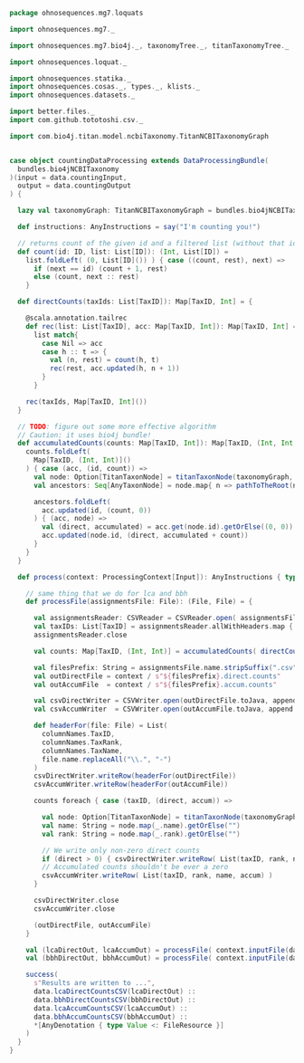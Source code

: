 
```scala
package ohnosequences.mg7.loquats

import ohnosequences.mg7._

import ohnosequences.mg7.bio4j._, taxonomyTree._, titanTaxonomyTree._

import ohnosequences.loquat._

import ohnosequences.statika._
import ohnosequences.cosas._, types._, klists._
import ohnosequences.datasets._

import better.files._
import com.github.tototoshi.csv._

import com.bio4j.titan.model.ncbiTaxonomy.TitanNCBITaxonomyGraph


case object countingDataProcessing extends DataProcessingBundle(
  bundles.bio4jNCBITaxonomy
)(input = data.countingInput,
  output = data.countingOutput
) {

  lazy val taxonomyGraph: TitanNCBITaxonomyGraph = bundles.bio4jNCBITaxonomy.graph

  def instructions: AnyInstructions = say("I'm counting you!")

  // returns count of the given id and a filtered list (without that id)
  def count(id: ID, list: List[ID]): (Int, List[ID]) =
    list.foldLeft( (0, List[ID]()) ) { case ((count, rest), next) =>
      if (next == id) (count + 1, rest)
      else (count, next :: rest)
    }

  def directCounts(taxIds: List[TaxID]): Map[TaxID, Int] = {

    @scala.annotation.tailrec
    def rec(list: List[TaxID], acc: Map[TaxID, Int]): Map[TaxID, Int] =
      list match{
        case Nil => acc
        case h :: t => {
          val (n, rest) = count(h, t)
          rec(rest, acc.updated(h, n + 1))
        }
      }

    rec(taxIds, Map[TaxID, Int]())
  }

  // TODO: figure out some more effective algorithm
  // Caution: it uses bio4j bundle!
  def accumulatedCounts(counts: Map[TaxID, Int]): Map[TaxID, (Int, Int)] = {
    counts.foldLeft(
      Map[TaxID, (Int, Int)]()
    ) { case (acc, (id, count)) =>
      val node: Option[TitanTaxonNode] = titanTaxonNode(taxonomyGraph, id)
      val ancestors: Seq[AnyTaxonNode] = node.map{ n => pathToTheRoot(n, Seq()) }.getOrElse(Seq())

      ancestors.foldLeft(
        acc.updated(id, (count, 0))
      ) { (acc, node) =>
        val (direct, accumulated) = acc.get(node.id).getOrElse((0, 0))
        acc.updated(node.id, (direct, accumulated + count))
      }
    }
  }

  def process(context: ProcessingContext[Input]): AnyInstructions { type Out <: OutputFiles } = {

    // same thing that we do for lca and bbh
    def processFile(assignmentsFile: File): (File, File) = {

      val assignmentsReader: CSVReader = CSVReader.open( assignmentsFile.toJava )
      val taxIDs: List[TaxID] = assignmentsReader.allWithHeaders.map { row => row(columnNames.TaxID) }
      assignmentsReader.close

      val counts: Map[TaxID, (Int, Int)] = accumulatedCounts( directCounts(taxIDs) )

      val filesPrefix: String = assignmentsFile.name.stripSuffix(".csv")
      val outDirectFile = context / s"${filesPrefix}.direct.counts"
      val outAccumFile  = context / s"${filesPrefix}.accum.counts"

      val csvDirectWriter = CSVWriter.open(outDirectFile.toJava, append = true)
      val csvAccumWriter  = CSVWriter.open(outAccumFile.toJava, append = true)

      def headerFor(file: File) = List(
        columnNames.TaxID,
        columnNames.TaxRank,
        columnNames.TaxName,
        file.name.replaceAll("\\.", "-")
      )
      csvDirectWriter.writeRow(headerFor(outDirectFile))
      csvAccumWriter.writeRow(headerFor(outAccumFile))

      counts foreach { case (taxID, (direct, accum)) =>

        val node: Option[TitanTaxonNode] = titanTaxonNode(taxonomyGraph, taxID)
        val name: String = node.map(_.name).getOrElse("")
        val rank: String = node.map(_.rank).getOrElse("")

        // We write only non-zero direct counts
        if (direct > 0) { csvDirectWriter.writeRow( List(taxID, rank, name, direct) ) }
        // Accumulated counts shouldn't be ever a zero
        csvAccumWriter.writeRow( List(taxID, rank, name, accum) )
      }

      csvDirectWriter.close
      csvAccumWriter.close

      (outDirectFile, outAccumFile)
    }

    val (lcaDirectOut, lcaAccumOut) = processFile( context.inputFile(data.lcaCSV) )
    val (bbhDirectOut, bbhAccumOut) = processFile( context.inputFile(data.bbhCSV) )

    success(
      s"Results are written to ...",
      data.lcaDirectCountsCSV(lcaDirectOut) ::
      data.bbhDirectCountsCSV(bbhDirectOut) ::
      data.lcaAccumCountsCSV(lcaAccumOut) ::
      data.bbhAccumCountsCSV(bbhAccumOut) ::
      *[AnyDenotation { type Value <: FileResource }]
    )
  }
}

```




[main/scala/metagenomica/bio4j/taxonomyTree.scala]: ../bio4j/taxonomyTree.scala.md
[main/scala/metagenomica/bio4j/titanTaxonomyTree.scala]: ../bio4j/titanTaxonomyTree.scala.md
[main/scala/metagenomica/bundles/bio4jTaxonomy.scala]: ../bundles/bio4jTaxonomy.scala.md
[main/scala/metagenomica/bundles/blast.scala]: ../bundles/blast.scala.md
[main/scala/metagenomica/bundles/filterGIs.scala]: ../bundles/filterGIs.scala.md
[main/scala/metagenomica/bundles/flash.scala]: ../bundles/flash.scala.md
[main/scala/metagenomica/bundles/referenceDB.scala]: ../bundles/referenceDB.scala.md
[main/scala/metagenomica/bundles/referenceMap.scala]: ../bundles/referenceMap.scala.md
[main/scala/metagenomica/data.scala]: ../data.scala.md
[main/scala/metagenomica/dataflow.scala]: ../dataflow.scala.md
[main/scala/metagenomica/dataflows/noFlash.scala]: ../dataflows/noFlash.scala.md
[main/scala/metagenomica/dataflows/standard.scala]: ../dataflows/standard.scala.md
[main/scala/metagenomica/loquats/1.flash.scala]: 1.flash.scala.md
[main/scala/metagenomica/loquats/2.split.scala]: 2.split.scala.md
[main/scala/metagenomica/loquats/3.blast.scala]: 3.blast.scala.md
[main/scala/metagenomica/loquats/4.merge.scala]: 4.merge.scala.md
[main/scala/metagenomica/loquats/5.assignment.scala]: 5.assignment.scala.md
[main/scala/metagenomica/loquats/6.counting.scala]: 6.counting.scala.md
[main/scala/metagenomica/package.scala]: ../package.scala.md
[main/scala/metagenomica/parameters.scala]: ../parameters.scala.md
[test/scala/bundles.scala]: ../../../../test/scala/bundles.scala.md
[test/scala/lca.scala]: ../../../../test/scala/lca.scala.md
[test/scala/metagenomica/pipeline.scala]: ../../../../test/scala/metagenomica/pipeline.scala.md